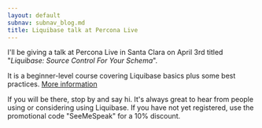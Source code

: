 ```yaml
---
layout: default
subnav: subnav_blog.md
title: Liquibase talk at Percona Live
---
```



I'll be giving a talk at Percona Live in Santa Clara on April 3rd titled "*Liquibase: Source Control For Your Schema*".


It is a beginner-level course covering Liquibase basics plus some best practices. <a href="https://www.percona.com/live/mysql-conference-2014/sessions/liquibase-source-control-your-schema">More information</a>


If you will be there, stop by and say hi. It's always great to hear from people using or considering using Liquibase. If you have not yet registered, use the promotional code "SeeMeSpeak" for a 10% discount.
